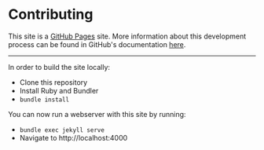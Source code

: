 # Contributing

This site is a [GitHub Pages](https://pages.github.com/) site.  More information
about this development process can be found in GitHub's documentation
[here](https://docs.github.com/en/pages/setting-up-a-github-pages-site-with-jekyll/testing-your-github-pages-site-locally-with-jekyll).

---

In order to build the site locally:

- Clone this repository
- Install Ruby and Bundler
- `bundle install`

You can now run a webserver with this site by running:

- `bundle exec jekyll serve`
- Navigate to http://localhost:4000
